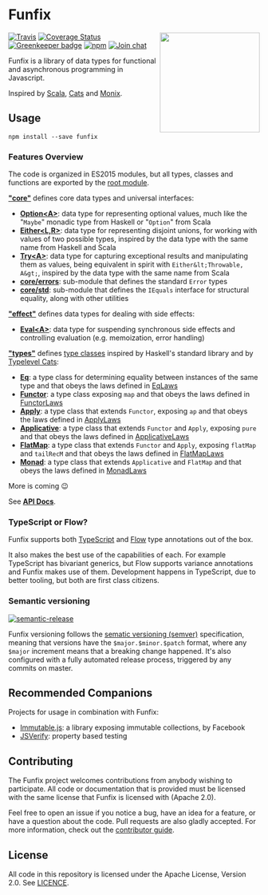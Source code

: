 # Funfix

<img src="https://funfix.org/public/logo/funfix-512.png" width="200" align="right" style="float:right; display: block; width:200px;" />

[![Travis](https://img.shields.io/travis/funfix/funfix.svg)](https://travis-ci.org/funfix/funfix)
[![Coverage Status](https://codecov.io/gh/funfix/funfix/coverage.svg?branch=master)](https://codecov.io/gh/funfix/funfix?branch=master)
[![Greenkeeper badge](https://badges.greenkeeper.io/funfix/funfix.svg)](https://greenkeeper.io/)
[![npm](https://img.shields.io/npm/v/funfix.svg)](https://www.npmjs.com/package/funfix)
[![Join chat](https://badges.gitter.im/funfix/funfix.svg)](https://gitter.im/funfix/funfix?utm_source=badge&utm_medium=badge&utm_campaign=pr-badge&utm_content=badge)

Funfix is a library of data types for functional and asynchronous
programming in Javascript.

Inspired by [Scala](http://www.scala-lang.org/), [Cats](http://typelevel.org/cats/)
and [Monix](https://monix.io/).

## Usage

```
npm install --save funfix
```

### Features Overview

The code is organized in ES2015 modules, but all types, 
classes and functions are exported by the 
[root module](https://funfix.org/api/modules/_funfix_.html).

**["core"](https://funfix.org/api/modules/_core_index_.html)** 
defines core data types and universal interfaces:

- **[Option&lt;A&gt;](https://funfix.org/api/classes/_core_option_.option.html)**: 
  data type for representing optional values, much like the "`Maybe`" 
  monadic type from Haskell or "`Option`" from Scala
- **[Either&lt;L,R&gt;](https://funfix.org/api/classes/_core_either_.either.html)**: 
  data type for representing disjoint unions, for working with values of 
  two possible types, inspired by the data type with the same name 
  from Haskell and Scala
- **[Try&lt;A&gt;](https://funfix.org/api/classes/_core_try_.try.html)**: 
  data type for capturing exceptional results and manipulating 
  them as values, being equivalent in spirit with `Either&lt;Throwable, A&gt;`,
  inspired by the data type with the same name from Scala
- **[core/errors](https://funfix.org/api/modules/_core_errors_.html)**: 
  sub-module that defines the standard `Error` types
- **[core/std](https://funfix.org/api/modules/_core_std_.html)**:
  sub-module that defines the `IEquals` interface for structural equality,
  along with other utilities

**["effect"](https://funfix.org/api/modules/_effect_index_.html)**
defines data types for dealing with side effects:

- **[Eval&lt;A&gt;](https://funfix.org/api/classes/_effect_eval_.try.html)**: 
  data type for suspending synchronous side effects and controlling 
  evaluation (e.g. memoization, error handling)

**["types"](https://funfix.org/api/modules/_types_index_.html)** 
defines [type classes](https://en.wikipedia.org/wiki/Type_class)
inspired by Haskell's standard library and by 
[Typelevel Cats](http://typelevel.org/cats/):

- **[Eq](https://funfix.org/api/classes/_types_eq_.eq.html)**: 
  a type class for determining equality between instances of the 
  same type and that obeys the laws defined in 
  [EqLaws](https://funfix.org/api/classes/_types_eq_.eqlaws.html)
- **[Functor](https://funfix.org/api/classes/_types_functor_.functor.html)**:
  a type class exposing `map` and that obeys the laws defined in 
  [FunctorLaws](https://funfix.org/api/classes/_types_functor_.functorlaws.html)
- **[Apply](https://funfix.org/api/classes/_types_applicative_.apply.html)**:
  a type class that extends `Functor`, exposing `ap` and that obeys 
  the laws defined in 
  [ApplyLaws](https://funfix.org/api/classes/_types_apply_.applylaws.html)
- **[Applicative](https://funfix.org/api/classes/_types_applicative_.applicative.html)**:
  a type class that extends `Functor` and `Apply`, exposing `pure` 
  and that obeys the laws defined in 
  [ApplicativeLaws](https://funfix.org/api/classes/_types_applicative_.applicativelaws.html)
- **[FlatMap](https://funfix.org/api/classes/_types_monad_.flatmap.html)**:
  a type class that extends `Functor` and `Apply`, exposing `flatMap` 
  and `tailRecM` and that obeys the laws defined in 
  [FlatMapLaws](https://funfix.org/api/classes/_types_monad_.flatmaplaws.html)
- **[Monad](https://funfix.org/api/classes/_types_monad_.monad.html)**:
  a type class that extends `Applicative` and `FlatMap`
  and that obeys the laws defined in 
  [MonadLaws](https://funfix.org/api/classes/_types_monad_.monadlaws.html)
    
More is coming 😉

See **[API Docs](https://funfix.org/api)**.

### TypeScript or Flow?

Funfix supports both [TypeScript](https://www.typescriptlang.org/) and [Flow](https://flow.org/) type annotations out of the box.

It also makes the best use of the capabilities of each. For example TypeScript has bivariant generics, but Flow supports variance annotations and Funfix makes use of them. Development happens in TypeScript, due to better tooling, but both are first class citizens.

### Semantic versioning

[![semantic-release](https://img.shields.io/badge/%20%20%F0%9F%93%A6%F0%9F%9A%80-semantic--release-e10079.svg)](https://github.com/semantic-release/semantic-release)

Funfix versioning follows the [sematic versioning (semver)](http://semver.org/) specification, meaning that versions have the `$major.$minor.$patch` format, where any `$major` increment means that a breaking change happened. It's also configured with a fully automated release process, triggered by any commits on master.

## Recommended Companions

Projects for usage in combination with Funfix:

- [Immutable.js](https://facebook.github.io/immutable-js/):
  a library exposing immutable collections, by Facebook
- [JSVerify](https://jsverify.github.io/):
  property based testing

## Contributing

The Funfix project welcomes contributions from anybody wishing to
participate.  All code or documentation that is provided must be
licensed with the same license that Funfix is licensed with (Apache
2.0).

Feel free to open an issue if you notice a bug, have an idea for a
feature, or have a question about the code. Pull requests are also
gladly accepted. For more information, check out the
[contributor guide](CONTRIBUTING.md).

## License

All code in this repository is licensed under the Apache License,
Version 2.0.  See [LICENCE](./LICENSE).

